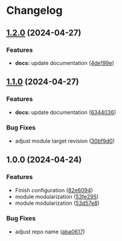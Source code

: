 # Changelog

## [1.2.0](https://github.com/GersonRS/modern-gitops-stack-module-kube-prometheus-stack/compare/v1.1.0...v1.2.0) (2024-04-27)


### Features

* **docs:** update documentation ([4de199e](https://github.com/GersonRS/modern-gitops-stack-module-kube-prometheus-stack/commit/4de199e0d22a54f257d6235798d0522e1a82f298))

## [1.1.0](https://github.com/GersonRS/modern-gitops-stack-module-kube-prometheus-stack/compare/v1.0.0...v1.1.0) (2024-04-27)


### Features

* **docs:** update documentation ([6344036](https://github.com/GersonRS/modern-gitops-stack-module-kube-prometheus-stack/commit/63440366451856385e9e17a9b8ee832bdc491be9))


### Bug Fixes

* adjust module target revision ([30bf9d0](https://github.com/GersonRS/modern-gitops-stack-module-kube-prometheus-stack/commit/30bf9d0874dc210c8f9074f3e3c627b8a4012817))

## 1.0.0 (2024-04-24)


### Features

* Finish configuration ([82e6094](https://github.com/GersonRS/modern-gitops-stack-module-kube-prometheus-stack/commit/82e609416172b263287d7c68aa3505b54e5ee29a))
* module modularization ([53fe295](https://github.com/GersonRS/modern-gitops-stack-module-kube-prometheus-stack/commit/53fe295d8c2d8cee9c7a2f48e19e3f95927465f8))
* module modularization ([53d57e8](https://github.com/GersonRS/modern-gitops-stack-module-kube-prometheus-stack/commit/53d57e87d08483c4e67a927a505a6563da9fc537))


### Bug Fixes

* adjust repo name ([aba0617](https://github.com/GersonRS/modern-gitops-stack-module-kube-prometheus-stack/commit/aba06170a39827af51e7ba5a5dfff0423324e85c))
